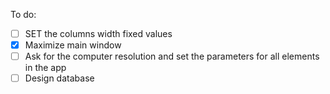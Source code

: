 To do:
- [ ] SET the columns width fixed values
- [X] Maximize main window
- [ ] Ask for the computer resolution and set the parameters for all elements in the app
- [ ] Design database
